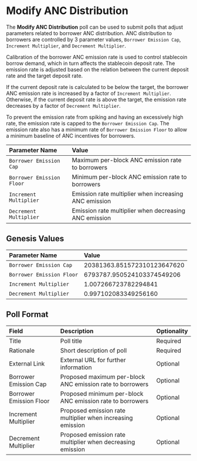 # Modify ANC Distribution

The **Modify ANC Distribution** poll can be used to submit polls that adjust parameters related to borrower ANC distribution. ANC distribution to borrowers are controlled by 3 parameter values, `Borrower Emission Cap`, `Increment Multiplier`, and `Decrement Multiplier`.

Calibration of the borrower ANC emission rate is used to control stablecoin borrow demand, which in turn affects the stablecoin deposit rate. The emission rate is adjusted based on the relation between the current deposit rate and the target deposit rate.

If the current deposit rate is calculated to be below the target, the borrower ANC emission rate is increased by a factor of `Increment Multiplier`. Otherwise, if the current deposit rate is above the target, the emission rate decreases by a factor of `Decrement Multiplier`.

To prevent the emission rate from spiking and having an excessively high rate, the emission rate is capped to the `Borrower Emission Cap`. The emission rate also has a minimum rate of `Borrower Emission Floor` to allow a minimum baseline of ANC incentives for borrowers.

| Parameter Name | Value |
| :--- | :--- |
| `Borrower Emission Cap` | Maximum per-block ANC emission rate to borrowers |
| `Borrower Emission Floor` | Minimum per-block ANC emission rate to borrowers |
| `Increment Multiplier` | Emission rate multiplier when increasing ANC emission |
| `Decrement Multiplier` | Emission rate multiplier when decreasing ANC emission |

## Genesis Values

| Parameter Name | Value |
| :--- | :--- |
| `Borrower Emission Cap` | 20381363.851572310123647620 |
| `Borrower Emission Floor` | 6793787.950524103374549206 |
| `Increment Multiplier` | 1.007266723782294841 |
| `Decrement Multiplier` | 0.997102083349256160 |

## Poll Format

| Field | Description | Optionality |
| :--- | :--- | :--- |
| Title | Poll title | Required |
| Rationale | Short description of poll | Required |
| External Link | External URL for further information | Optional |
| Borrower Emission Cap | Proposed maximum per-block ANC emission rate to borrowers | Optional |
| Borrower Emission Floor | Proposed minimum per-block ANC emission rate to borrowers | Optional |
| Increment Multiplier | Proposed emission rate multiplier when increasing emission | Optional |
| Decrement Multiplier | Proposed emission rate multiplier when decreasing emission | Optional |

